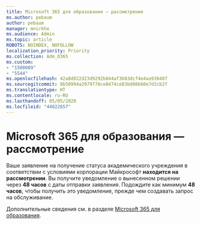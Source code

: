 ```yaml
---
title: Microsoft 365 для образования — рассмотрение
ms.author: pebaum
author: pebaum
manager: mnirkhe
ms.audience: Admin
ms.topic: article
ROBOTS: NOINDEX, NOFOLLOW
localization_priority: Priority
ms.collection: Adm_O365
ms.custom:
- "1500009"
- "5544"
ms.openlocfilehash: 42a8d822d23d9292b844af3683dcf4e4aa936407
ms.sourcegitcommit: 8b50994a2979778ce8474ce83bd86b60e7d2cb2f
ms.translationtype: HT
ms.contentlocale: ru-RU
ms.lasthandoff: 05/05/2020
ms.locfileid: "44022657"
---
```

# <a name="microsoft-365-for-education---under-review"></a>Microsoft 365 для образования — рассмотрение

Ваше заявление на получение статуса академического учреждения в соответствии с условиями корпорации Майкрософт **находится на рассмотрении**. Вы получите уведомление о вынесенном решении через **48 часов** с даты отправки заявления. Подождите как минимум **48 часов**, чтобы получить это уведомление, прежде чем создавать запрос на обслуживание.

Дополнительные сведения см. в разделе [Microsoft 365 для образования](https://www.microsoft.com/education/buy-license/microsoft365).
